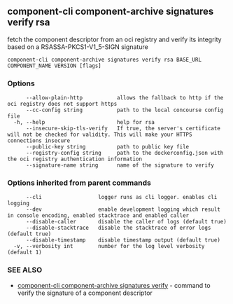 ## component-cli component-archive signatures verify rsa

fetch the component descriptor from an oci registry and verify its integrity based on a RSASSA-PKCS1-V1_5-SIGN signature

```
component-cli component-archive signatures verify rsa BASE_URL COMPONENT_NAME VERSION [flags]
```

### Options

```
      --allow-plain-http           allows the fallback to http if the oci registry does not support https
      --cc-config string           path to the local concourse config file
  -h, --help                       help for rsa
      --insecure-skip-tls-verify   If true, the server's certificate will not be checked for validity. This will make your HTTPS connections insecure
      --public-key string          path to public key file
      --registry-config string     path to the dockerconfig.json with the oci registry authentication information
      --signature-name string      name of the signature to verify
```

### Options inherited from parent commands

```
      --cli                  logger runs as cli logger. enables cli logging
      --dev                  enable development logging which result in console encoding, enabled stacktrace and enabled caller
      --disable-caller       disable the caller of logs (default true)
      --disable-stacktrace   disable the stacktrace of error logs (default true)
      --disable-timestamp    disable timestamp output (default true)
  -v, --verbosity int        number for the log level verbosity (default 1)
```

### SEE ALSO

* [component-cli component-archive signatures verify](component-cli_component-archive_signatures_verify.md)	 - command to verify the signature of a component descriptor

